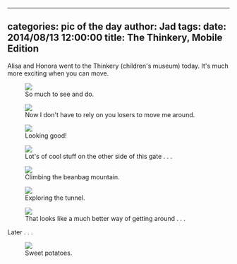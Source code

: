 
---
categories: pic of the day
author: Jad
tags: 
date: 2014/08/13 12:00:00
title: The Thinkery, Mobile Edition
---
<p>Alisa and Honora went to the Thinkery (children's museum) today.  It's 
much more exciting when you can move.</p>

<figure>
<img src="/img/2014/08/13/img_20140813132414_medium.jpg" />
<figcaption>So much to see and do.</figcaption>
</figure>

<figure>
<img src="/img/2014/08/13/img_20140813132703_medium.jpg" />
<figcaption>Now I don't have to rely on you losers to move me around.</figcaption>
</figure>

<figure>
<img src="/img/2014/08/13/img_20140813132450_medium.jpg" />
<figcaption>Looking good!</figcaption>
</figure>

<figure>
<img src="/img/2014/08/13/img_20140813132627_medium.jpg" />
<figcaption>Lot's of cool stuff on the other side of this gate . . .</figcaption>
</figure>

<figure>
<img src="/img/2014/08/13/img_20140813141106_medium.jpg" />
<figcaption>Climbing the beanbag mountain.</figcaption>
</figure>

<figure>
<img src="/img/2014/08/13/img_20140813135811_medium.jpg" />
<figcaption>Exploring the tunnel.</figcaption>
</figure>

<figure>
<img src="/img/2014/08/13/img_20140813143400_medium.jpg" />
<figcaption>That looks like a much better way of getting around . . .</figcaption>
</figure>

<p>Later . . . </p>
<figure>
<img src="/img/2014/08/13/img_20140813122346_medium.jpg" />
<figcaption>Sweet potatoes.</figcaption>
</figure>
